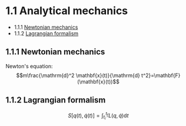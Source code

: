 # 1.1 Analytical mechanics
- 1.1.1 [Newtonian mechanics](#_111-newtonian-mechanics)
- 1.1.2 [Lagrangian formalism](#_112-lagrangian-formalism)
## 1.1.1 Newtonian mechanics
Newton's  equation:
$$m\frac{\mathrm{d}^2 \mathbf{x}(t)}{\mathrm{d} t^2}=\mathbf{F}(\mathbf{x}(t))$$
## 1.1.2 Lagrangian formalism
$$S[q(t),\dot{q}(t)]=\int_{t_i}^{t_f}L(q,\dot{q})\mathrm{d} t$$